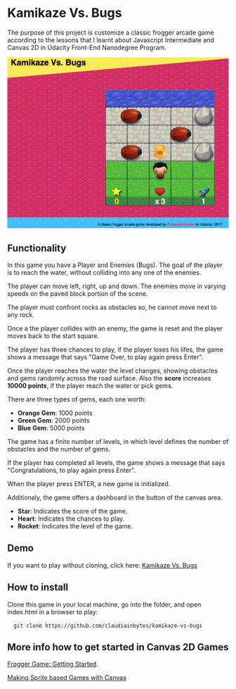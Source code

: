 Kamikaze Vs. Bugs
===============================

The purpose of this project is customize a classic frogger arcade game according to the lessons that I learnt about Javascript Intermediate and Canvas 2D in Udacity Front-End Nanodegree Program.

![alt kamikazevsbugs](https://github.com/claudiainbytes/kamikaze-vs-bugs/blob/master/about/screenshot.png)

## Functionality

In this game you have a Player and Enemies (Bugs). The goal of the player is to reach the water, without colliding into any one of the enemies.

The player can move left, right, up and down. The enemies move in varying speeds on the paved block portion of the scene.

The player must confront rocks as obstacles so, he cannot move next to any rock.

Once a the player collides with an enemy, the game is reset and the player moves back to the start square.

The player has three chances to play, if the player loses his lifes, the game shows a message that says "Game Over, to play again press Enter".

Once the player reaches the water the level changes, showing obstacles and gems randomly across the road surface. Also the **score** increases **10000 points**, if the player reach the water or pick gems.

There are three types of gems, each one worth:

 - **Orange Gem**: 1000 points
 - **Green Gem**: 2000 points
 - **Blue Gem**: 5000 points

The game has a finite number of levels, in which level defines the number of obstacles and the number of gems.

If the player has completed all levels, the game shows a message that says "Congratulations, to play again press Enter".

When the player press ENTER, a new game is initialized.

Additionaly, the game offers a dashboard in the button of the canvas area.

 - **Star**: Indicates the score of the game.
 - **Heart**: Indicates the chances to play.
 - **Rocket**: Indicates the level of the game.

## Demo

If you want to play without cloning, click here: [Kamikaze Vs. Bugs](https://claudiainbytes.github.io/kamikaze-vs-bugs)

## How to install

Clone this game in your local machine, go into the folder, and open index.html in a browser to play:
```
  git clone https://github.com/claudiainbytes/kamikaze-vs-bugs

```

## More info how to get started in Canvas 2D Games

[Frogger Game: Getting Started](https://docs.google.com/document/d/1v01aScPjSWCCWQLIpFqvg3-vXLH2e8_SZQKC8jNO0Dc/pub?embedded=true).

[Making Sprite based Games with Canvas](http://jlongster.com/Making-Sprite-based-Games-with-Canvas)